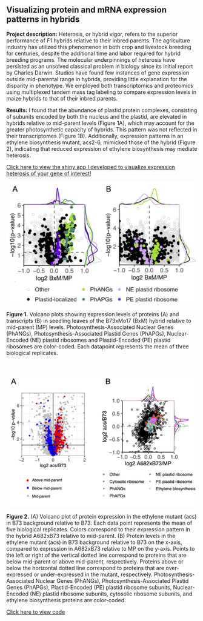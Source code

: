 ## Visualizing protein and mRNA expression patterns in hybrids

**Project description:** Heterosis, or hybrid vigor, refers to the superior performance of F1 hybrids relative to their inbred parents. The agriculture industry has utilized this phenomenon in both crop and livestock breeding for centuries, despite the additional time and labor required for hybrid breeding programs. The molecular underpinnings of heterosis have persisted as an unsolved classical problem in biology since its initial report by Charles Darwin. Studies have found few instances of gene expression outside mid-parental range in hybrids, providing little explanation for the disparity in phenotype. We employed both transcriptomics and proteomics using multiplexed tandem mass tag labeling to compare expression levels in maize hybrids to that of their inbred parents.

**Results:** I found that the abundance of plastid protein complexes, consisting of subunits encoded by both the nucleus and the plastid, are elevated in hybrids relative to mid-parent levels (Figure 1A), which may account for the greater photosynthetic capacity of hybrids. This pattern was not reflected in their transcriptomes (Figure 1B). Additionally, expression patterns in an ethylene biosynthesis mutant, acs2-6, mimicked those of the hybrid (Figure 2), indicating that reduced expression of ethylene biosynthesis may mediate heterosis.

[Click here to view the shiny app I developed to visualize expression heterosis of your gene of interest!](https://devonbirdseye.shinyapps.io/ExpressionViewer/)

<img src="images/expressionhet_legend.jpg?raw=true"/>

**Figure 1.** Volcano plots showing expression levels of proteins (A) and transcripts (B) in seedling leaves of the B73xMo17 (BxM) hybrid relative to mid-parent (MP) levels. Photosynthesis-Associated Nuclear Genes (PhANGs), Photosynthesis-Associated Plastid Genes (PhAPGs), Nuclear-Encoded (NE) plastid ribosomes and Plastid-Encoded (PE) plastid ribosomes are color-coded. Each datapoint represents the mean of three biological replicates.

<br><br>
<img src="images/ethylene.jpg?raw=true"/>

**Figure 2.** (A) Volcano plot of protein expression in the ethylene mutant (acs) in B73 background relative to B73. Each data point represents the mean of five biological replicates. Colors correspond to their expression pattern in the hybrid A682xB73 relative to mid-parent. (B) Protein levels in the ethylene mutant (acs) in B73 background relative to B73 on the x-axis, compared to expression in A682xB73 relative to MP on the y-axis. Points to the left or right of the vertical dotted line correspond to proteins that are below mid-parent or above mid-parent, respectively. Proteins above or below the horizontal dotted line correspond to proteins that are over-expressed or under-expressed in the mutant, respectively. Photosynthesis-Associated Nuclear Genes (PhANGs), Photosynthesis-Associated Plastid Genes (PhAPGs), Plastid-Encoded (PE) plastid ribosome subunits, Nuclear-Encoded (NE) plastid ribosome subunits, cytosolic ribosome subunits, and ethylene biosynthesis proteins are color-coded.


[Click here to view code](https://github.com/devonbirdseye/HeterosisManuscript/blob/master/DataAnalyses.Rmd)
